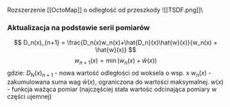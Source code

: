 Rozszerzenie [[OctoMap]] o odległość od przeszkody
![[TSDF.png]]\
### Aktualizacja na podstawie serii pomiarów
$$
D_n(x)_{n+1} = \frac{D_n(x)w_n(x)+\hat{D_n}(x)\hat{w}(x)}{w_n(x) + \hat{w}(x)}
$$
$$
w_{n+1}(x) = \min(w_n(x) + \hat{w}(x))
$$
gdzie:
$D_N(x)_{n+1}$ - nowa wartość odległości od woksela o wsp. x
$w_n(x)$ - zakumulowana suma wag $\hat{w}(x)$, ograniczona do wartości maksymalnej.
$w(x)$ - funkcja ważąca pomiar (najczęściej stała wartośc odcinająca pomiary w części ujemnej)
